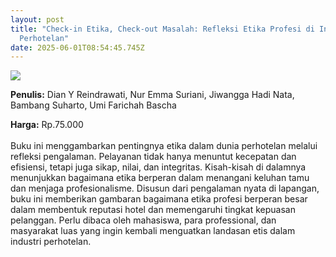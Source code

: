 ```yaml
---
layout: post
title: "Check-in Etika, Check-out Masalah: Refleksi Etika Profesi di Industri
  Perhotelan"
date: 2025-06-01T08:54:45.745Z
---
```

![](/images/uploads/check-in-etika-isbnss.jpg)

**P﻿enulis:** Dian Y Reindrawati, 
Nur Emma Suriani, 
Jiwangga Hadi Nata,
Bambang Suharto,
Umi Farichah Bascha

**Harga:** Rp.75.000\
\
Buku ini menggambarkan pentingnya etika dalam dunia perhotelan melalui refleksi pengalaman. Pelayanan tidak hanya menuntut kecepatan dan efisiensi, tetapi juga sikap, nilai, dan integritas. Kisah-kisah di dalamnya menunjukkan bagaimana etika berperan dalam menangani keluhan tamu dan menjaga profesionalisme. Disusun dari pengalaman nyata di lapangan, buku ini memberikan gambaran bagaimana etika profesi berperan besar dalam membentuk reputasi hotel dan memengaruhi tingkat kepuasan pelanggan. Perlu dibaca oleh mahasiswa, para professional, dan masyarakat luas yang ingin kembali menguatkan landasan etis dalam industri perhotelan.
